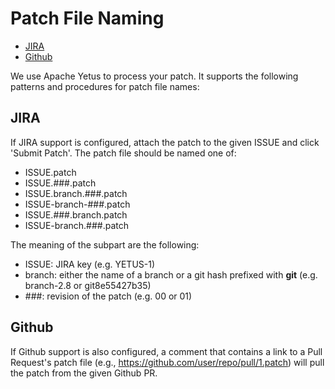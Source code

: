 <!---
  Licensed to the Apache Software Foundation (ASF) under one
  or more contributor license agreements.  See the NOTICE file
  distributed with this work for additional information
  regarding copyright ownership.  The ASF licenses this file
  to you under the Apache License, Version 2.0 (the
  "License"); you may not use this file except in compliance
  with the License.  You may obtain a copy of the License at

    http://www.apache.org/licenses/LICENSE-2.0

  Unless required by applicable law or agreed to in writing,
  software distributed under the License is distributed on an
  "AS IS" BASIS, WITHOUT WARRANTIES OR CONDITIONS OF ANY
  KIND, either express or implied.  See the License for the
  specific language governing permissions and limitations
  under the License.
-->

# Patch File Naming

<!-- MarkdownTOC levels="1,2" autolink="true" indent="  " bullets="*" bracket="round" -->

* [JIRA](#jira)
* [Github](#github)

<!-- /MarkdownTOC -->

We use Apache Yetus to process your patch. It supports the following patterns and procedures for patch file names:

## JIRA

If JIRA support is configured, attach the patch to the given ISSUE and
click 'Submit Patch'.  The patch file should be named one of:

* ISSUE.patch
* ISSUE.###.patch
* ISSUE.branch.###.patch
* ISSUE-branch-###.patch
* ISSUE.###.branch.patch
* ISSUE-branch.###.patch

The meaning of the subpart are the following:

* ISSUE: JIRA key (e.g. YETUS-1)
* branch: either the name of a branch or a git hash prefixed with **git** (e.g. branch-2.8 or git8e55427b35)
* ###: revision of the patch (e.g. 00 or 01)

## Github

If Github support is also configured, a comment that contains a link to a Pull Request's patch file (e.g., <https://github.com/user/repo/pull/1.patch>) will pull the patch from the given Github PR.
